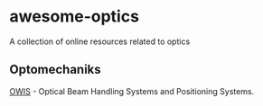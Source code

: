 # awesome-optics
A collection of online resources related to optics

## Optomechaniks
[OWIS](https://www.owis.eu/en/home/) - Optical Beam Handling Systems and Positioning Systems.
